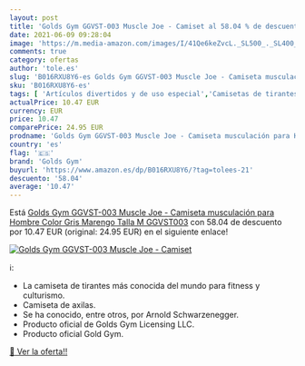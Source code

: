```yaml
---
layout: post
title: 'Golds Gym GGVST-003 Muscle Joe - Camiset al 58.04 % de descuento'
date: 2021-06-09 09:28:04
image: 'https://m.media-amazon.com/images/I/41Qe6keZvcL._SL500_._SL400_.jpg'
comments: true
category: ofertas
author: 'tole.es'
slug: 'B016RXU8Y6-es Golds Gym GGVST-003 Muscle Joe - Camiseta musculación para...'
sku: 'B016RXU8Y6-es'
tags: [ 'Artículos divertidos y de uso especial','Camisetas de tirantes de otras marcas','Camisetas y tops de otras marcas','Ropa','Ropa y accesorios divertidos','camiseta','golds gym', ]
actualPrice: 10.47 EUR
currency: EUR
price: 10.47
comparePrice: 24.95 EUR
prodname: 'Golds Gym GGVST-003 Muscle Joe - Camiseta musculación para Hombre  Color Gris Marengo  Talla M  GGVST003'
country: 'es'
flag: '🇪🇸'
brand: 'Golds Gym'
buyurl: 'https://www.amazon.es/dp/B016RXU8Y6/?tag=tolees-21'
descuento: '58.04'
average: '10.47'
---
```


Está [Golds Gym GGVST-003 Muscle Joe - Camiseta musculación para Hombre  Color Gris Marengo  Talla M  GGVST003](https://www.amazon.es/dp/B016RXU8Y6/?tag=tolees-21) con 58.04 de descuento por 10.47 EUR (original: 24.95 EUR) en el siguiente enlace!

[![Golds Gym GGVST-003 Muscle Joe - Camiset](https://m.media-amazon.com/images/I/41Qe6keZvcL._SL500_._SL400_.jpg)](https://www.amazon.es/dp/B016RXU8Y6/?tag=tolees-21)

ℹ️:

- La camiseta de tirantes más conocida del mundo para fitness y culturismo.
- Camiseta de axilas.
- Se ha conocido, entre otros, por Arnold Schwarzenegger.
- Producto oficial de Golds Gym Licensing LLC.
- Producto oficial Gold Gym.

[🛒 Ver la oferta!!](https://www.amazon.es/dp/B016RXU8Y6/?tag=tolees-21)
